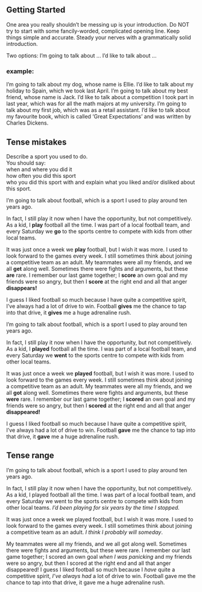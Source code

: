 ## Getting Started

One area you really shouldn’t be messing up is your introduction.
Do NOT try to start with some fancily-worded, complicated opening line. Keep things simple and accurate. Steady your nerves with a grammatically solid introduction.

Two options:
I’m going to talk about ...
I’d like to talk about ...

### example:

I’m going to talk about my dog, whose name is Ellie.
I’d like to talk about my holiday to Spain, which we took last April.
I’m going to talk about my best friend, whose name is Jack.
I’d like to talk about a competition I took part in last year, which was for all the math majors at my university.
I’m going to talk about my first job, which was as a retail assistant.
I’d like to talk about my favourite book, which is called ‘Great Expectations’ and was written by Charles Dickens.

## Tense mistakes

Describe a sport you used to do.<br/>
You should say:<br/>
when and where you did it<br/>
how often you did this sport<br/>
who you did this sport with and explain what you liked and/or disliked about this sport.<br/>

I’m going to talk about football, which is a sport I used to play around ten years ago.

In fact, I still play it now when I have the opportunity, but not competitively. As a kid, I **play** football all the time. I was part of a local football team, and every Saturday we **go** to the sports centre to compete with kids from other local teams.
<br/>

It was just once a week we **play** football, but I wish it was more. I used to look forward to the games every week. I still sometimes think about joining a competitive team as an adult.
My teammates were all my friends, and we all **get** along well. Sometimes there were fights and arguments, but these **are** rare. I remember our last game together; I **score** an own goal and my friends were so angry, but then I **score** at the right end and all that anger **disappears!**

I guess I liked football so much because I have quite a competitive spirit, I’ve always had a lot of drive to win. Football **gives** me the chance to tap into that drive, it **gives** me a huge adrenaline rush.

I’m going to talk about football, which is a sport I used to play around ten years ago.

In fact, I still play it now when I have the opportunity, but not competitively. As a kid, I **played** football all the time. I was part of a local football team, and every Saturday we **went** to the sports centre to compete with kids from other local teams.
<br/>

It was just once a week we **played** football, but I wish it was more. I used to look forward to the games every week. I still sometimes think about joining a competitive team as an adult.
My teammates were all my friends, and we all **got** along well. Sometimes there were fights and arguments, but these **were** rare. I remember our last game together; I **scored** an own goal and my friends were so angry, but then I **scored** at the right end and all that anger **disappeared!**

I guess I liked football so much because I have quite a competitive spirit, I’ve always had a lot of drive to win. Football **gave** me the chance to tap into that drive, it **gave** me a huge adrenaline rush.

## Tense range

I’m going to talk about football, which is a sport I used to play around ten years ago.

In fact, I still play it now when I have the opportunity, but not competitively. As a kid, I played football all the time. I was part of a local football team, and every Saturday we went to the sports centre to compete with kids from other local teams. _I’d been playing for six years by the time I stopped._

It was just once a week we played football, but I wish it was more. I used to look forward to the games every week. I still sometimes think about joining a competitive team as an adult. _I think I probably will someday_.

My teammates were all my friends, and we all got along well. Sometimes there were fights and arguments, but these were rare. I remember our last game together; I scored an own goal _when I was panicking_ and my friends were so angry, but then I scored at the right end and all that anger disappeared!
I guess I liked football so much because I _have_ quite a competitive spirit, _I’ve always had_ a lot of drive to win. Football gave me the chance to tap into that drive, it gave me a huge adrenaline rush.

